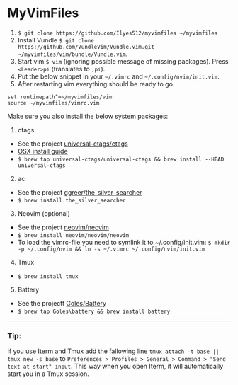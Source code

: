 # MyVimFiles

1. `$ git clone https://github.com/Ilyes512/myvimfiles ~/myvimfiles`
2. Install Vundle `$ git clone https://github.com/VundleVim/Vundle.vim.git ~/myvimfiles/vim/bundle/Vundle.vim`.
3. Start vim `$ vim` (ignoring possible message of missing packages). Press `<Leader>pi` (translates to `,pi`).
4. Put the below snippet in your `~/.vimrc` and `~/.config/nvim/init.vim`.
5. After restarting vim everything should be ready to go.

```vim
set runtimepath^=~/myvimfiles/vim
source ~/myvimfiles/vimrc.vim
```

Make sure you also install the below system packages:

1. ctags
  - See the project [universal-ctags/ctags](https://github.com/universal-ctags/ctags)
  - [OSX install guide](https://github.com/universal-ctags/ctags/blob/master/docs/osx.rst)
  - `$ brew tap universal-ctags/universal-ctags && brew install --HEAD universal-ctags`
2. ac
  - See the project [ggreer/the_silver_searcher](https://github.com/ggreer/the_silver_searcher)
  - `$ brew install the_silver_searcher`
3. Neovim (optional)
  - See the project [neovim/neovim](https://github.com/neovim/neovim) 
  - `$ brew install neovim/neovim/neovim`
  - To load the vimrc-file you need to symlink it to ~/.config/init.vim: `$ mkdir -p ~/.config/nvim && ln -s ~/.vimrc ~/.config/nvim/init.vim`
4. Tmux
  - `$ brew install tmux`
5. Battery
  - See the projectt [Goles/Battery](https://github.com/Goles/Battery)
  - `$ brew tap Goles\battery && brew install battery`

---

### Tip:
If you use Iterm and Tmux add the fallowing line `tmux attach -t base || tmux new -s base` to `Preferences > Profiles > General > Command > "Send text at start"-input`. This way when you open Iterm, it will automatically start you in a Tmux session.

